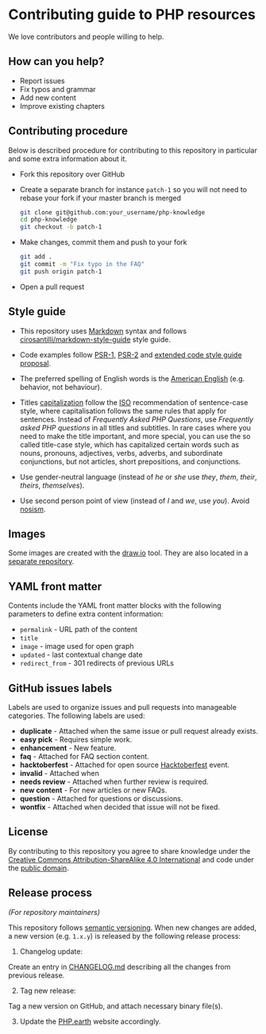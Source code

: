 # Contributing guide to PHP resources

We love contributors and people willing to help.

## How can you help?

* Report issues
* Fix typos and grammar
* Add new content
* Improve existing chapters

## Contributing procedure

Below is described procedure for contributing to this repository in particular
and some extra information about it.

* Fork this repository over GitHub
* Create a separate branch for instance `patch-1` so you will not need to rebase
  your fork if your master branch is merged

  ```bash
  git clone git@github.com:your_username/php-knowledge
  cd php-knowledge
  git checkout -b patch-1
  ```
* Make changes, commit them and push to your fork

  ```bash
  git add .
  git commit -m "Fix typo in the FAQ"
  git push origin patch-1
  ```
* Open a pull request

## Style guide

* This repository uses [Markdown](https://daringfireball.net/projects/markdown/)
  syntax and follows
  [cirosantilli/markdown-style-guide](http://www.cirosantilli.com/markdown-style-guide/)
  style guide.

* Code examples follow [PSR-1](http://www.php-fig.org/psr/psr-2/),
  [PSR-2](http://www.php-fig.org/psr/psr-2/) and
  [extended code style guide proposal](https://github.com/php-fig/fig-standards/blob/master/proposed/extended-coding-style-guide.md).

* The preferred spelling of English words is the [American
  English](https://en.wikipedia.org/wiki/American_English) (e.g. behavior, not
  behaviour).

* Titles [capitalization](https://en.wikipedia.org/wiki/Letter_case#Headings_and_publication_titles)
  follow the [ISO](https://www.iso.org) recommendation of sentence-case style,
  where capitalisation follows the same rules that apply for sentences. Instead
  of *Frequently Asked PHP Questions*, use *Frequently asked PHP questions* in
  all titles and subtitles. In rare cases where you need to make the title important,
  and more special, you can use the so called title-case style, which has
  capitalized certain words such as nouns, pronouns, adjectives, verbs, adverbs,
  and subordinate conjunctions, but not articles, short prepositions, and
  conjunctions.

* Use gender-neutral language (instead of *he* or *she* use *they*, *them*,
  *their*, *theirs*, *themselves*).

* Use second person point of view (instead of *I* and *we*, use *you*). Avoid
  [nosism](https://en.wikipedia.org/wiki/Nosism).

## Images

Some images are created with the [draw.io][draw.io] tool. They are also located
in a [separate repository](https://github.com/php-earth/PHP.earth).

## YAML front matter

Contents include the YAML front matter blocks with the following parameters to
define extra content information:

* `permalink` - URL path of the content
* `title`
* `image` - image used for open graph
* `updated` - last contextual change date
* `redirect_from` - 301 redirects of previous URLs

## GitHub issues labels

Labels are used to organize issues and pull requests into manageable categories.
The following labels are used:

* **duplicate** - Attached when the same issue or pull request already exists.
* **easy pick** - Requires simple work.
* **enhancement** - New feature.
* **faq** - Attached for FAQ section content.
* **hacktoberfest** - Attached for open source [Hacktoberfest] event.
* **invalid** - Attached when
* **needs review** - Attached when further review is required.
* **new content** - For new articles or new FAQs.
* **question** - Attached for questions or discussions.
* **wontfix** - Attached when decided that issue will not be fixed.

## License

By contributing to this repository you agree to share knowledge under the
[Creative Commons Attribution-ShareAlike 4.0 International][license] and code
under the [public domain][license].

## Release process

*(For repository maintainers)*

This repository follows [semantic versioning](http://semver.org). When new changes
are added, a new version (e.g. `1.x.y`) is released by the following release
process:

1. Changelog update:

  Create an entry in [CHANGELOG.md](CHANGELOG.md) describing all the changes from
  previous release.

2. Tag new release:

  Tag a new version on GitHub, and attach necessary binary file(s).

3. Update the [PHP.earth](https://php.earth/doc) website accordingly.


[draw.io]: https://www.draw.io
[license]: https://github.com/php-earth/php-knowledge/blob/master/LICENSE
[Hacktoberfest]: https://hacktoberfest.digitalocean.com/
